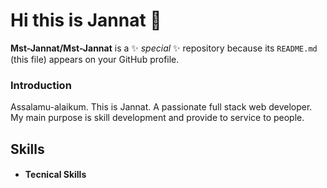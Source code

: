 # Hi this is Jannat 👋


**Mst-Jannat/Mst-Jannat** is a ✨ _special_ ✨ repository because its `README.md` (this file) appears on your GitHub profile.
### Introduction
Assalamu-alaikum. This is Jannat. A passionate full stack web developer. My main purpose is skill development and provide to service to people.
## Skills
- #### **Tecnical Skills**
